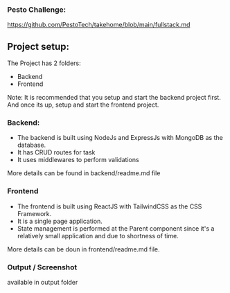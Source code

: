 ### Pesto Challenge:
https://github.com/PestoTech/takehome/blob/main/fullstack.md


## Project setup:

The Project has 2 folders:
- Backend
- Frontend

Note: It is recommended that you setup and start the backend project first. And once its up, setup and start the frontend project.


### Backend:
- The backend is built using NodeJs and ExpressJs with MongoDB as the database.
- It has CRUD routes for task
- It uses middlewares to perform validations

More details can be found in backend/readme.md file

### Frontend
- The frontend is built using ReactJS with TailwindCSS as the CSS Framework.
- It is a single page application.
- State management is performed at the Parent component since it's a relatively small application and due to shortness of time.

More details can be doun in frontend/readme.md file.


### Output / Screenshot

available in output folder
